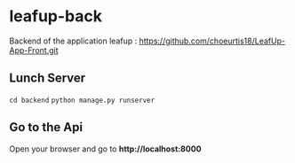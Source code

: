 # leafup-back
Backend of the application leafup : https://github.com/choeurtis18/LeafUp-App-Front.git

## Lunch Server
```cd backend```
```python manage.py runserver```

## Go to the Api
Open your browser and go to **http://localhost:8000**

